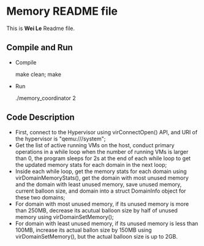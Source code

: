 # Memory README file

This is **Wei Le** Readme file.

## Compile and Run

- Compile

	make clean; make

- Run

	./memory_coordinator 2


## Code Description

- First, connect to the Hypervisor using virConnectOpen() API,  and URI of the hypervisor is "qemu:///system";
- Get the list of active running VMs on the host, conduct primary operations in a while loop when the number of running VMs is larger than 0, the program sleeps for 2s at the end of each while loop to get the updated memory stats for each domain in the next loop;
- Inside each while loop, get the memory stats for each domain using virDomainMemoryStats(), get the domain with most unused memory and the domain with least unused memory, save unused memory, current balloon size, and domain into a struct DomainInfo object for these two domains;
- For domain with most unused memory, if its unused memory is more than 250MB, decrease its acutual balloon size by half of unused memory using virDomainSetMemory();
- For domain with least unused memory, if its unused memory is less than 100MB, increase its actual ballon size by 150MB using virDomainSetMemory(), but the actual balloon size is up to 2GB.